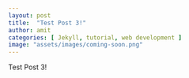 ```yaml
---
layout: post
title:  "Test Post 3!"
author: amit
categories: [ Jekyll, tutorial, web development ]
image: "assets/images/coming-soon.png"
---
```

Test Post 3!

